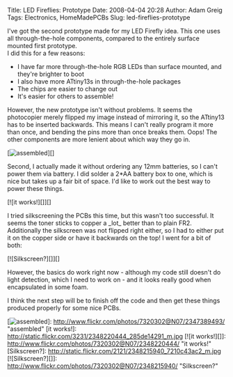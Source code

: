 Title: LED Fireflies: Prototype
Date: 2008-04-04 20:28
Author: Adam Greig
Tags: Electronics, HomeMadePCBs
Slug: led-fireflies-prototype

I've got the second prototype made for my LED Firefly idea. This one
uses all through-the-hole components, compared to the entirely surface
mounted first prototype.  
I did this for a few reasons:

-   I have far more through-the-hole RGB LEDs than surface mounted, and
    they're brighter to boot
-   I also have more ATtiny13s in through-the-hole packages
-   The chips are easier to change out
-   It's easier for others to assemble!

However, the new prototype isn't without problems. It seems the
photocopier merely flipped my image instead of mirroring it, so the
ATtiny13 has to be inserted backwards. This means I can't really program
it more than once, and bending the pins more than once breaks them.
Oops! The other components are more lenient about which way they go in.

[![assembled][]][]

Second, I actually made it without ordering any 12mm batteries, so I
can't power them via battery. I did solder a 2\*AA battery box to one,
which is nice but takes up a fair bit of space. I'd like to work out the
best way to power these things.

[![it works!][]][]

I tried silkscreening the PCBs this time, but this wasn't too
successful. It seems the toner sticks to copper a \_lot\_ better than to
plain FR2. Additionally the silkscreen was not flipped right either, so
I had to either put it on the copper side or have it backwards on the
top! I went for a bit of both:

[![Silkscreen?][]][]

However, the basics do work right now - although my code still doesn't
do light detection, which I need to work on - and it looks really good
when encapsulated in some foam.

I think the next step will be to finish off the code and then get these
things produced properly for some nice PCBs.

  [assembled]: http://static.flickr.com/2115/2347389493_5d769ab97c_m.jpg
  [![assembled][]]: http://www.flickr.com/photos/7320302@N07/2347389493/
    "assembled"
  [it works!]: http://static.flickr.com/3231/2348220444_285de14291_m.jpg
  [![it works!][]]: http://www.flickr.com/photos/7320302@N07/2348220444/
    "it works!"
  [Silkscreen?]: http://static.flickr.com/2121/2348215940_7210c43ac2_m.jpg
  [![Silkscreen?][]]: http://www.flickr.com/photos/7320302@N07/2348215940/
    "Silkscreen?"
